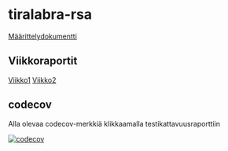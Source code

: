 # tiralabra-rsa

[Määrittelydokumentti](https://github.com/joonakauranen/tiralabra-rsa/blob/main/dokumentaatio/maarittelydokumentti.md)

## Viikkoraportit

[Viikko1](https://github.com/joonakauranen/tiralabra-rsa/blob/main/dokumentaatio/viikkoraportit/Viikkoraportti1.md)
[Viikko2](https://github.com/joonakauranen/tiralabra-rsa/blob/main/dokumentaatio/viikkoraportit/Viikkoraportti2.md)

## codecov

Alla olevaa codecov-merkkiä klikkaamalla testikattavuusraporttiin

[![codecov](https://codecov.io/gh/joonakauranen/tiralabra-rsa/branch/main/graph/badge.svg?token=0Z1448E5ED)](https://codecov.io/gh/joonakauranen/tiralabra-rsa)
